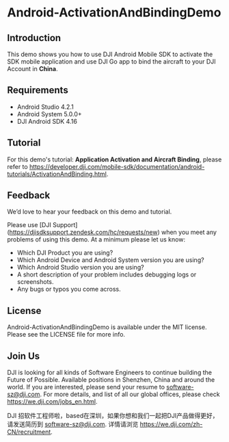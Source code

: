 # Android-ActivationAndBindingDemo

## Introduction

This demo shows you how to use DJI Android Mobile SDK to activate the SDK mobile application and use DJI Go app to bind the aircraft to your DJI Account in **China**.

## Requirements

 - Android Studio 4.2.1
 - Android System 5.0.0+
 - DJI Android SDK 4.16

## Tutorial

For this demo's tutorial: **Application Activation and Aircraft Binding**, please refer to <https://developer.dji.com/mobile-sdk/documentation/android-tutorials/ActivationAndBinding.html>.

## Feedback

We’d love to hear your feedback on this demo and tutorial.

Please use [DJI Support] (https://djisdksupport.zendesk.com/hc/requests/new)  when you meet any problems of using this demo. At a minimum please let us know:

* Which DJI Product you are using?
* Which Android Device and Android System version you are using?
* Which Android Studio version you are using?
* A short description of your problem includes debugging logs or screenshots.
* Any bugs or typos you come across.

## License

Android-ActivationAndBindingDemo is available under the MIT license. Please see the LICENSE file for more info.

## Join Us

DJI is looking for all kinds of Software Engineers to continue building the Future of Possible. Available positions in Shenzhen, China and around the world. If you are interested, please send your resume to <software-sz@dji.com>. For more details, and list of all our global offices, please check <https://we.dji.com/jobs_en.html>.

DJI 招软件工程师啦，based在深圳，如果你想和我们一起把DJI产品做得更好，请发送简历到 <software-sz@dji.com>.  详情请浏览 <https://we.dji.com/zh-CN/recruitment>.
